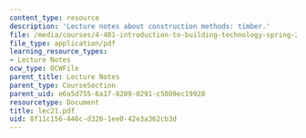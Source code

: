 ```yaml
---
content_type: resource
description: 'Lecture notes about construction methods: timber.'
file: /media/courses/4-401-introduction-to-building-technology-spring-2006/8f11c156446cd3261ee042e3a362cb3d_lec21.pdf
file_type: application/pdf
learning_resource_types:
- Lecture Notes
ocw_type: OCWFile
parent_title: Lecture Notes
parent_type: CourseSection
parent_uid: e6a5d755-6a17-8209-0291-c5009ec19928
resourcetype: Document
title: lec21.pdf
uid: 8f11c156-446c-d326-1ee0-42e3a362cb3d
---
```

